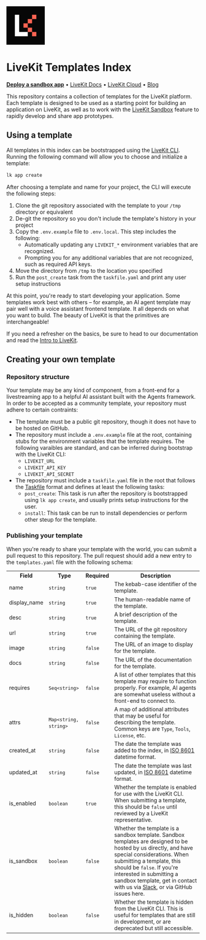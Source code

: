 <a href="https://livekit.io/">
  <img src="./.github/assets/livekit-mark.png" alt="LiveKit logo" width="100" height="100">
</a>

# LiveKit Templates Index

<p>
  <a href="https://cloud.livekit.io/projects/p_/sandbox"><strong>Deploy a sandbox app</strong></a>
  •
  <a href="https://docs.livekit.io">LiveKit Docs</a>
  •
  <a href="https://livekit.io/cloud">LiveKit Cloud</a>
  •
  <a href="https://blog.livekit.io/">Blog</a>
</p>

This repository contains a collection of templates for the LiveKit platform. Each template is designed to be used as a starting point for building an application on LiveKit, as well as to work with the [LiveKit Sandbox](https://docs.livekit.io/cloud/home/sandbox) feature to rapidly develop and share app prototypes. 

## Using a template

All templates in this index can be bootstrapped using the [LiveKit CLI](https://docs.livekit.io/cloud/home/cli). Running the following command will allow you to choose and initialize a template:

```bash
lk app create
```

After choosing a template and name for your project, the CLI will execute the following steps:

1. Clone the git repository associated with the template to your `/tmp` directory or equivalent
2. De-git the repository so you don't include the template's history in your project
3. Copy the `.env.example` file to `.env.local`. This step includes the following:
    - Automatically updating any `LIVEKIT_*` environment variables that are recognized.
    - Prompting you for any additional variables that are not recognized, such as required API keys.
4. Move the directory from `/tmp` to the location you specified
5. Run the `post_create` task from the `taskfile.yaml` and print any user setup instructions

At this point, you're ready to start developing your application. Some templates work best with others – for example, an AI agent template may pair well with a voice assistant frontend template. It all depends on what you want to build. The beauty of LiveKit is that the primitives are interchangeable!

If you need a refresher on the basics, be sure to head to our documentation and read the [Intro to LiveKit](http://docs.livekit.io/home/get-started/intro-to-livekit/).

## Creating your own template

### Repository structure

Your template may be any kind of component, from a front-end for a livestreaming app to a helpful AI assistant built with the Agents framework. In order to be accepted as a community template, your repository must adhere to certain contraints:

- The template must be a public git repository, though it does not have to be hosted on GitHub.
- The repository must include a `.env.example` file at the root, containing stubs for the environment variables that the template requires. The following varaibles are standard, and can be inferred during bootstrap with the LiveKit CLI:
    - `LIVEKIT_URL`
    - `LIVEKIT_API_KEY`
    - `LIVEKIT_API_SECRET`
- The repository must include a `taskfile.yaml` file in the root that follows the [Taskfile](https://taskfile.dev/reference/schema) format and defines at least the following tasks:
    - `post_create`: This task is run after the repository is bootstrapped using `lk app create`, and usually prints setup instructions for the user.
    - `install`: This task can be run to install dependencies or perform other steup for the template.

### Publishing your template

When you're ready to share your template with the world, you can submit a pull request to this repository. The pull request should add a new entry to the `templates.yaml` file with the following schema:

<table>
    <tr>
        <th>Field</th>
        <th>Type</th>
        <th>Required</th>
        <th>Description</th>
    </tr>
    <tr>
        <td>name</td>
        <td><code>string</code></td>
        <td><code>true</code></td>
        <td>The kebab-case identifier of the template.</td>
    </tr>
    <tr>
        <td>display_name</td>
        <td><code>string</code></td>
        <td><code>true</code></td>
        <td>The human-readable name of the template.</td>
    </tr>
    <tr>
        <td>desc</td>
        <td><code>string</code></td>
        <td><code>true</code></td>
        <td>A brief description of the template.</td>
    </tr>
    <tr>
        <td>url</td>
        <td><code>string</code></td>
        <td><code>true</code></td>
        <td>The URL of the git repository containing the template.</td>
    </tr>
    <tr>
        <td>image</td>
        <td><code>string</code></td>
        <td><code>false</code></td>
        <td>The URL of an image to display for the template.</td>
    </tr>
    <tr>
        <td>docs</td>
        <td><code>string</code></td>
        <td><code>false</code></td>
        <td>The URL of the documentation for the template.</td>
    </tr>
    <tr>
        <td>requires</td>
        <td><code>Seq&lt;string&gt;</code></td>
        <td><code>false</code></td>
        <td>A list of other templates that this template may require to function properly. For example, AI agents are somewhat useless without a front-end to connect to.</td>
    </tr>
    <tr>
        <td>attrs</td>
        <td><code>Map&lt;string, string&gt;</code></td>
        <td><code>false</code></td>
        <td>A map of additional attributes that may be useful for describing the template. Common keys are <code>Type</code>, <code>Tools</code>, <code>License</code>, etc.</td>
    </tr>
    <tr>
        <td>created_at</td>
        <td><code>string</code></td>
        <td><code>false</code></td>
        <td>The date the template was added to the index, in <a href="https://en.wikipedia.org/wiki/ISO_8601">ISO 8601</a> datetime format.</td>
    </tr>
    <tr>
        <td>updated_at</td>
        <td><code>string</code></td>
        <td><code>false</code></td>
        <td>The date the template was last updated, in <a href="https://en.wikipedia.org/wiki/ISO_8601">ISO 8601</a> datetime format.</td>
    </tr>
    <tr>
        <td>is_enabled</td>
        <td><code>boolean</code></td>
        <td><code>true</code></td>
        <td>Whether the template is enabled for use with the LiveKit CLI. When submitting a template, this should be <code>false</code> until reviewed by a LiveKit representative.</td>
    </tr>
    <tr>
        <td>is_sandbox</td>
        <td><code>boolean</code></td>
        <td><code>false</code></td>
        <td>Whether the template is a sandbox template. Sandbox templates are designed to be hosted by us directly, and have special considerations. When submitting a template, this should be <code>false</code>. If you're interested in submitting a sandbox template, get in contact with us via <a href="https://join.slack.com/t/livekit-users/shared_invite/zt-28a400kyd-I0mPVUrxcZ5TEayIvmq9mw">Slack</a>, or via GitHub issues here.</td>
    </tr>
    <tr>
        <td>is_hidden</td>
        <td><code>boolean</code></td>
        <td><code>false</code></td>
        <td>Whether the template is hidden from the LiveKit CLI. This is useful for templates that are still in development, or are deprecated but still accessible.</td>
    </tr>
</table>
